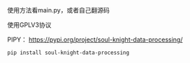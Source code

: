 使用方法看main.py，或者自己翻源码

使用GPLV3协议

PIPY： https://pypi.org/project/soul-knight-data-processing/

```
pip install soul-knight-data-processing
```